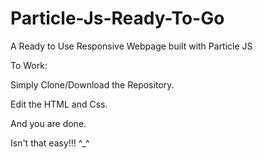 # Particle-Js-Ready-To-Go
A Ready to Use Responsive Webpage built with Particle JS

To Work:

Simply Clone/Download the Repository.

Edit the HTML and Css.

And you are done.

Isn't that easy!!!  ^_^
